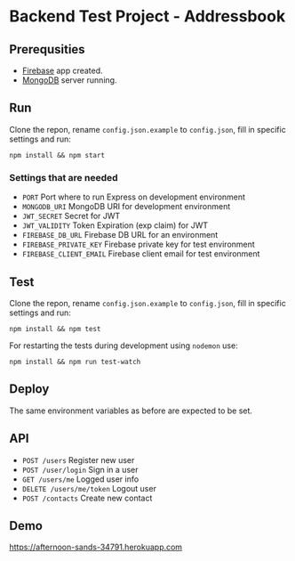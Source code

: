 [firebase-url]: https://firebase.com
[rfc-http-url]: https://www.ietf.org/rfc/rfc2616.txt
[jwt-url]: http://jwt.io
[mongoDB-url]: https://www.mongodb.com

# Backend Test Project - Addressbook

## Prerequsities

  * [Firebase][firebase-url] app created.
  * [MongoDB][mongoDB-url] server running.

## Run

Clone the repon, rename ```config.json.example``` to ```config.json```, fill in specific settings and run:

```npm install && npm start```

### Settings that are needed

  * ```PORT``` Port where to run Express on development environment
  * ```MONGODB_URI``` MongoDB URI for development environment
  * ```JWT_SECRET``` Secret for JWT
  * ```JWT_VALIDITY``` Token Expiration (exp claim) for JWT
  * ```FIREBASE_DB_URL``` Firebase DB URL for an environment
  * ```FIREBASE_PRIVATE_KEY``` Firebase private key for test environment
  * ```FIREBASE_CLIENT_EMAIL``` Firebase client email for test environment

## Test

Clone the repon, rename ```config.json.example``` to ```config.json```, fill in specific settings and run:

```npm install && npm test```

For restarting the tests during development using ```nodemon``` use:

```npm install && npm run test-watch```

## Deploy

The same environment variables as before are expected to be set. 

## API 

  * ```POST /users``` Register new user
  * ```POST /user/login``` Sign in a user
  * ```GET /users/me``` Logged user info
  * ```DELETE /users/me/token``` Logout user
  * ```POST /contacts``` Create new contact

## Demo

https://afternoon-sands-34791.herokuapp.com
